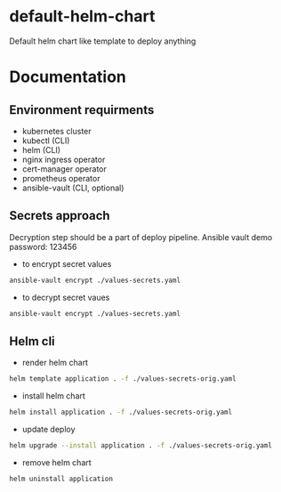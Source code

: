 # default-helm-chart
Default helm chart like template to deploy anything

# Documentation
## Environment requirments 
- kubernetes cluster
- kubectl (CLI)
- helm (CLI)
- nginx ingress operator
- cert-manager operator
- prometheus operator
- ansible-vault (CLI, optional) 

## Secrets approach
Decryption step should be a part of deploy pipeline. 
Ansible vault demo password: 123456
- to encrypt secret values
```bash
ansible-vault encrypt ./values-secrets.yaml
```
- to decrypt secret vaues
```bash
ansible-vault encrypt ./values-secrets.yaml
```
## Helm cli
- render helm chart
```bash
helm template application . -f ./values-secrets-orig.yaml
```
- install helm chart
```bash
helm install application . -f ./values-secrets-orig.yaml
```
- update deploy
```bash
helm upgrade --install application . -f ./values-secrets-orig.yaml
```
- remove helm chart
```bash
helm uninstall application
```
